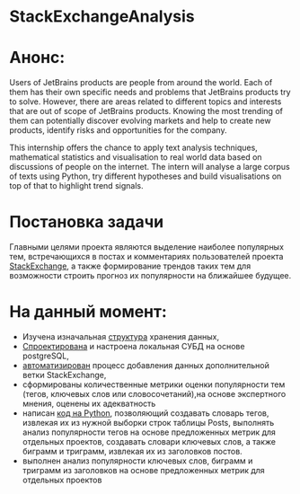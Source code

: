 # StackExchangeAnalysis

# Анонс:
Users of JetBrains products are people from around the world. Each of them has their own specific needs and problems that JetBrains products try to solve. However, there are areas related to different topics and interests that are out of scope of JetBrains products. Knowing the most trending of them can potentially discover evolving markets and help to create new products, identify risks and opportunities for the company.

This internship offers the chance to apply text analysis techniques, mathematical statistics and visualisation to real world data based on discussions of people on the internet. The intern will analyse a large corpus of texts using Python, try different hypotheses and build visualisations on top of that to highlight trend signals.

# Постановка задачи

Главными целями проекта являются выделение наиболее популярных тем, встречающихся в постах и комментариях пользователей проекта [StackExchange](https://archive.org/details/stackexchange), а также формирование трендов таких тем для возможности строить прогноз их популярности на ближайшее будущее.

# На данный момент:

* Изучена изначальная [структура](https://i.stack.imgur.com/AyIkW.png) хранения данных,
* [Спроектирована](https://dbdesigner.page.link/mLRLfsiM3ws17QnX8) и настроена локальная СУБД на основе postgreSQL,
* [автоматизирован](https://github.com/sinya2/StackExchangeAnalysis/blob/da27c7ef83c17289a4ad24acdf86bd206ea95e14/Upload%20new%20project%20to%20DataBase.ipynb) процесс добавления данных дополнительной ветки StackExchange,
* сформированы количественные метрики оценки популярности тем (тегов, ключевых слов или словосочетаний),на основе экспертного мнения, оценены их адекватность 
* написан [код на Python](https://github.com/sinya2/StackExchangeAnalysis/blob/da27c7ef83c17289a4ad24acdf86bd206ea95e14/Tags%20and%20Titles%20analysis.ipynb), позволяющий создавать словарь тегов, извлекая их из нужной выборки строк таблицы Posts, выполнять анализ популярности тегов на основе предложенных метрик для отдельных проектов, создавать словари ключевых слов, а также биграмм и триграмм, извлекая их из заголовков постов.
* выполнен анализ популярности ключевых слов, биграмм и триграмм из заголовков на основе предложенных метрик для отдельных проектов

